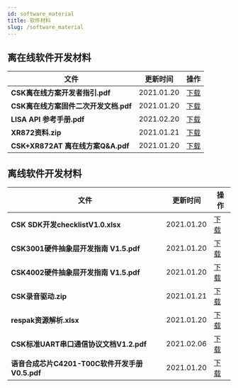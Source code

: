 ```yaml
---
id: software_material
title: 软件材料
slug: /software_material
---
```


## 离在线软件开发材料
| 文件| 更新时间 | 操作 |
| ----| ---- | ---- |
| **CSK离在线方案开发者指引.pdf** | 2021.01.20 |[下载](https://open.listenai.com/resource/open/doc_resource%2F%E8%BD%AF%E4%BB%B6%E5%BC%80%E5%8F%91%E6%8C%87%E5%8D%97%2F%E7%A6%BB%E5%9C%A8%E7%BA%BF%E8%BD%AF%E4%BB%B6%E5%BC%80%E5%8F%91%2FCSK%E7%A6%BB%E5%9C%A8%E7%BA%BF%E6%96%B9%E6%A1%88%E5%BC%80%E5%8F%91%E8%80%85%E6%8C%87%E5%BC%95.pdf)|
| **CSK离在线方案固件二次开发文档.pdf** | 2021.01.20 |[下载](https://open.listenai.com/resource/open/doc_resource%2F%E8%BD%AF%E4%BB%B6%E5%BC%80%E5%8F%91%E6%8C%87%E5%8D%97%2F%E7%A6%BB%E5%9C%A8%E7%BA%BF%E8%BD%AF%E4%BB%B6%E5%BC%80%E5%8F%91%2FCSK%E7%A6%BB%E5%9C%A8%E7%BA%BF%E6%96%B9%E6%A1%88%E5%9B%BA%E4%BB%B6%E4%BA%8C%E6%AC%A1%E5%BC%80%E5%8F%91%E6%96%87%E6%A1%A3.pdf)|
| **LISA API 参考手册.pdf** | 2021.02.20 |[下载](https://open.listenai.com/resource/open/doc_resource%2F%E8%BD%AF%E4%BB%B6%E5%BC%80%E5%8F%91%E6%8C%87%E5%8D%97%2FLISA%20API%20%E5%8F%82%E8%80%83%E6%89%8B%E5%86%8C.pdf)|
| **XR872资料.zip** | 2021.01.21 |[下载](https://open.listenai.com/resource/open/doc_resource%2F%E8%BD%AF%E4%BB%B6%E5%BC%80%E5%8F%91%E6%8C%87%E5%8D%97%2F%E7%A6%BB%E5%9C%A8%E7%BA%BF%E8%BD%AF%E4%BB%B6%E5%BC%80%E5%8F%91%2FXR872%E8%B5%84%E6%96%99.zip)|
| **CSK+XR872AT 离在线方案Q&A.pdf** | 2021.01.20 |[下载](https://open.listenai.com/resource/open/doc_resource%2F%E8%BD%AF%E4%BB%B6%E5%BC%80%E5%8F%91%E6%8C%87%E5%8D%97%2F%E7%A6%BB%E5%9C%A8%E7%BA%BF%E8%BD%AF%E4%BB%B6%E5%BC%80%E5%8F%91%2FCSK%2BXR872AT%20%E7%A6%BB%E5%9C%A8%E7%BA%BF%E6%96%B9%E6%A1%88Q%26A.pdf)|


## 离线软件开发材料
| 文件| 更新时间 | 操作 |
| ----| ---- | ---- |
| **CSK SDK开发checklistV1.0.xlsx** | 2021.01.20 |[下载](https://open.listenai.com/resource/open/doc_resource%2F%E8%BD%AF%E4%BB%B6%E5%BC%80%E5%8F%91%E6%8C%87%E5%8D%97%2FCSK%20SDK%E5%BC%80%E5%8F%91checklistV1.0.xlsx)|
| **CSK3001硬件抽象层开发指南 V1.5.pdf** | 2021.01.20 |[下载](https://open.listenai.com/resource/open/doc_resource%2F%E8%BD%AF%E4%BB%B6%E5%BC%80%E5%8F%91%E6%8C%87%E5%8D%97%2FCSK3001%E7%A1%AC%E4%BB%B6%E6%8A%BD%E8%B1%A1%E5%B1%82%E5%BC%80%E5%8F%91%E6%8C%87%E5%8D%97%20V1.5.pdf)|
| **CSK4002硬件抽象层开发指南 V1.5.pdf** | 2021.01.20 |[下载](https://open.listenai.com/resource/open/doc_resource%2F%E8%BD%AF%E4%BB%B6%E5%BC%80%E5%8F%91%E6%8C%87%E5%8D%97%2FCSK4002%E7%A1%AC%E4%BB%B6%E6%8A%BD%E8%B1%A1%E5%B1%82%E5%BC%80%E5%8F%91%E6%8C%87%E5%8D%97%20V1.5.pdf)|
| **CSK录音驱动.zip** | 2021.01.21 |[下载](https://open.listenai.com/resource/open/doc_resource%2F%E8%BD%AF%E4%BB%B6%E5%BC%80%E5%8F%91%E6%8C%87%E5%8D%97%2FCSK%E5%BD%95%E9%9F%B3%E9%A9%B1%E5%8A%A8.zip)|
| **respak资源解析.xlsx** | 2021.01.20 |[下载](https://open.listenai.com/resource/open/doc_resource%2F%E8%BD%AF%E4%BB%B6%E5%BC%80%E5%8F%91%E6%8C%87%E5%8D%97%2Frespak%E8%B5%84%E6%BA%90%E8%A7%A3%E6%9E%90.xlsx)|
| **CSK标准UART串口通信协议文档V1.2.pdf** | 2021.02.06 |[下载](https://open.listenai.com/resource/open/doc_resource%2F%E8%BD%AF%E4%BB%B6%E5%BC%80%E5%8F%91%E6%8C%87%E5%8D%97%2FCSK%E6%A0%87%E5%87%86UART%E4%B8%B2%E5%8F%A3%E9%80%9A%E4%BF%A1%E5%8D%8F%E8%AE%AE%E6%96%87%E6%A1%A3V1.2.pdf)|
| **语音合成芯片C4201-T00C软件开发手册V0.5.pdf** | 2021.01.20 |[下载](https://open.listenai.com/resource/open/doc_resource%2F%E8%BD%AF%E4%BB%B6%E5%BC%80%E5%8F%91%E6%8C%87%E5%8D%97%2F%E8%AF%AD%E9%9F%B3%E5%90%88%E6%88%90%E8%8A%AF%E7%89%87C4201-T00C%E8%BD%AF%E4%BB%B6%E5%BC%80%E5%8F%91%E6%89%8B%E5%86%8CV0.5.pdf)|